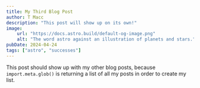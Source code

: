 ```yaml
---
title: My Third Blog Post
author: T Macc
description: "This post will show up on its own!"
image:
    url: "https://docs.astro.build/default-og-image.png"
    alt: "The word astro against an illustration of planets and stars."
pubDate: 2024-04-24
tags: ["astro", "successes"]
---
```

This post should show up with my other blog posts, because `import.meta.glob()` is returning a list of all my posts in order to create my list.